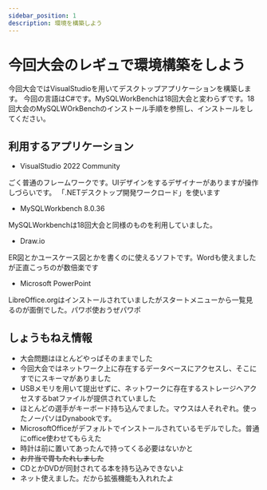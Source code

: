 ```yaml
---
sidebar_position: 1
description: 環境を構築しよう
---
```


# 今回大会のレギュで環境構築をしよう
今回大会ではVisualStudioを用いてデスクトップアプリケーションを構築します。
今回の言語はC#です。MySQLWorkBenchは18回大会と変わらずです。18回大会のMySQLWOrkBenchのインストール手順を参照し、インストールをしてください。

## 利用するアプリケーション
- VisualStudio 2022 Community

ごく普通のフレームワークです。UIデザインをするデザイナーがありますが操作しづらいです。
「.NETデスクトップ開発ワークロード」を使います

- MySQLWorkbench 8.0.36

MySQLWorkbenchは18回大会と同様のものを利用していました。

- Draw.io

ER図とかユースケース図とかを書くのに使えるソフトです。Wordも使えましたが正直こっちのが数倍楽です

- Microsoft PowerPoint

LibreOffice.orgはインストールされていましたがスタートメニューから一覧見るのが面倒でした。パワポ使おうぜパワポ

## しょうもねえ情報
- 大会問題はほとんどやっぱそのままでした
- 今回大会ではネットワーク上に存在するデータベースにアクセスし、そこにすでにスキーマがありました
- USBメモリを用いて提出せずに、ネットワークに存在するストレージへアクセスするbatファイルが提供されていました
- ほとんどの選手がキーボード持ち込んでました。マウスは人それぞれ。使ったノーパソはDynabookです。
-  MicrosoftOfficeがデフォルトでインストールされているモデルでした。普通にoffice使わせてもらえた
- 時計は前に置いてあったんで持ってくる必要はないかと
- ~~お弁当で胃もたれしました~~
- CDとかDVDが同封されてる本を持ち込みできないよ
- ネット使えました。だから拡張機能も入れれたよ
